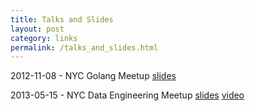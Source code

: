 ```yaml
--- 
title: Talks and Slides
layout: post
category: links
permalink: /talks_and_slides.html
---
```


2012-11-08 - NYC Golang Meetup [slides](https://speakerdeck.com/snakes/nsq-nyc-golang-meetup)

2013-05-15 - NYC Data Engineering Meetup [slides](https://speakerdeck.com/snakes/nsq-nyc-data-engineering-meetup)
[video](http://www.youtube.com/watch?v=IkU8JsxdCAM)
